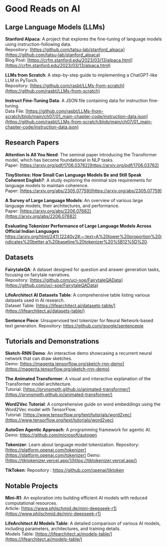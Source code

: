 # Good Reads on AI

## Large Language Models (LLMs)

**Stanford Alpaca**: A project that explores the fine-tuning of language models using instruction-following data.  
Repository: [https://github.com/tatsu-lab/stanford_alpaca](https://github.com/tatsu-lab/stanford_alpaca)  
Blog Post: [https://crfm.stanford.edu/2023/03/13/alpaca.html](https://crfm.stanford.edu/2023/03/13/alpaca.html)  

**LLMs from Scratch**: A step-by-step guide to implementing a ChatGPT-like LLM in PyTorch.  
Repository: [https://github.com/rasbt/LLMs-from-scratch](https://github.com/rasbt/LLMs-from-scratch)  

**Instruct Fine-Tuning Data**: A JSON file containing data for instruction fine-tuning.  
Data File: [https://github.com/rasbt/LLMs-from-scratch/blob/main/ch07/01_main-chapter-code/instruction-data.json](https://github.com/rasbt/LLMs-from-scratch/blob/main/ch07/01_main-chapter-code/instruction-data.json)  

## Research Papers

**Attention Is All You Need**: The seminal paper introducing the Transformer model, which has become foundational in NLP tasks.  
Paper: [https://arxiv.org/pdf/1706.03762](https://arxiv.org/pdf/1706.03762)  

**TinyStories: How Small Can Language Models Be and Still Speak Coherent English?**: A study exploring the minimal size requirements for language models to maintain coherence.  
Paper: [https://arxiv.org/abs/2305.07759](https://arxiv.org/abs/2305.07759)  

**A Survey of Large Language Models**: An overview of various large language models, their architectures, and performance.  
Paper: [https://arxiv.org/abs/2206.07682](https://arxiv.org/abs/2206.07682)  

**Evaluating Tokenizer Performance of Large Language Models Across Official Indian Languages**
https://arxiv.org/html/2411.12240v2#:~:text=A%20lower%20proportion%20indicates%20better,a%20baseline%20tokenizer%20%5B12%5D%20.

## Datasets

**FairytaleQA**: A dataset designed for question and answer generation tasks, focusing on fairytale narratives.  
Repository: [https://github.com/uci-soe/FairytaleQAData](https://github.com/uci-soe/FairytaleQAData)  

**LifeArchitect AI Datasets Table**: A comprehensive table listing various datasets used in AI research.  
Dataset Table: [https://lifearchitect.ai/datasets-table/](https://lifearchitect.ai/datasets-table/)  

**Sentence Piece**: Unsupervised text tokenizer for Neural Network-based text generation.
Repository: https://github.com/google/sentencepie
## Tutorials and Demonstrations

**Sketch-RNN Demo**: An interactive demo showcasing a recurrent neural network that can draw sketches.  
Demo: [https://magenta.tensorflow.org/sketch-rnn-demo](https://magenta.tensorflow.org/sketch-rnn-demo)  

**The Animated Transformer**: A visual and interactive explanation of the Transformer model architecture.  
Tutorial: [https://prvnsmpth.github.io/animated-transformer/](https://prvnsmpth.github.io/animated-transformer/)  

**Word2Vec Tutorial**: A comprehensive guide on word embeddings using the Word2Vec model with TensorFlow.  
Tutorial: [https://www.tensorflow.org/text/tutorials/word2vec](https://www.tensorflow.org/text/tutorials/word2vec)  

**AutoGen Agentic Approach**: A programming framework for agentic AI.
Demo: https://github.com/microsoft/autogen

**Tokenizer**: Learn about language model tokenization.
Repository: [https://platform.openai.com/tokenizer](https://platform.openai.com/tokenizer)
Demo: [https://tiktokenizer.vercel.app/](https://tiktokenizer.vercel.app/)

**TikToken**: 
Repository : https://github.com/openai/tiktoken

## Notable Projects

**Mini-R1**: An exploration into building efficient AI models with reduced computational resources.  
Article: [https://www.philschmid.de/mini-deepseek-r1](https://www.philschmid.de/mini-deepseek-r1)  

**LifeArchitect AI Models Table**: A detailed comparison of various AI models, including parameters, architectures, and training details.  
Models Table: [https://lifearchitect.ai/models-table/](https://lifearchitect.ai/models-table/)  

